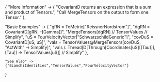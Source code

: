 {
  "More Information" -> {
      "CovariantD returns an expression that is a sum and product of Tensors.",
      "Call MergeTensors on the output to form one Tensor."
  },

  "Basic Examples" -> {
    "gRN = ToMetric[\"ReissnerNordstrom\"]",
    "dgRN = CovariantD[gRN, -\[Gamma]]",
    "MergeTensors[dgRN] // TensorValues // Simplify",
    "uS = FourVelocityVector[\"SchwarzschildGeneric\"]",
    "covDuS = CovariantD[uS, uS]",
    "vals = TensorValues@MergeTensors[covDuS, \"ActWith\" -> Simplify]",
    "vals /. Thread[D[Through[Coordinates[uS][\[Tau]]], \[Tau]] -> TensorValues[uS]] // Simplify"
    },

    "See Also" ->
    {"BianchiIdentities","TensorValues","FourVelocityVector"}

}
